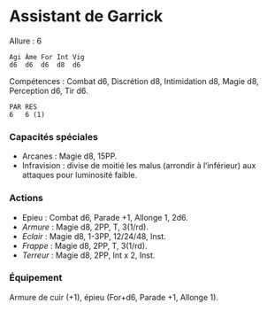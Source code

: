 # Assistant de Garrick

Allure : 6

	Agi	Âme	For	Int	Vig
	d6	d6	d6	d8	d6

Compétences : Combat d6, Discrétion d8, Intimidation d8, Magie d8, Perception d6, Tir d6.

	PAR	RES
	6	6 (1)

### Capacités spéciales
- Arcanes : Magie d8, 15PP.
- Infravision : divise de moitié les malus (arrondir à l’inférieur) aux attaques pour luminosité faible.

### Actions
- Epieu : Combat d6, Parade +1, Allonge 1, 2d6.
- _Armure_ : Magie d8, 2PP, T, 3(1/rd).
- _Eclair_ : Magie d8, 1-3PP, 12/24/48, Inst.
- _Frappe_ : Magie d8, 2PP, T, 3(1/rd).
- _Terreur_ : Magie d8, 2PP, Int x 2, Inst.

### Équipement
Armure de cuir (+1), épieu (For+d6, Parade +1, Allonge 1).
